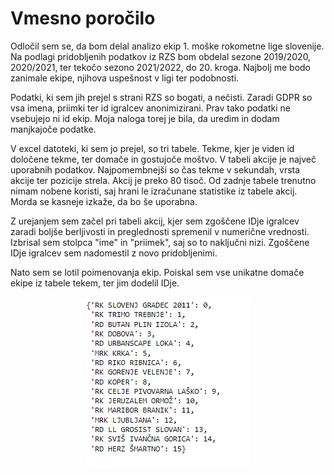 # Vmesno poročilo

Odločil sem se, da bom delal analizo ekip 1. moške rokometne lige slovenije. Na podlagi pridobljenih podatkov iz RZS bom obdelal sezone 2019/2020, 2020/2021, ter tekočo sezono 2021/2022, do 20. kroga. Najbolj me bodo zanimale ekipe, njihova uspešnost v ligi ter podobnosti.

Podatki, ki sem jih prejel s strani RZS so bogati, a nečisti. Zaradi GDPR so vsa imena, priimki ter id igralcev anonimizirani. Prav tako podatki ne vsebujejo ni id ekip. Moja naloga torej je bila, da uredim in dodam manjkajoče podatke.

V excel datoteki, ki sem jo prejel, so tri tabele. Tekme, kjer je viden id določene tekme, ter domače in gostujoče moštvo. V tabeli akcije je največ uporabnih podatkov. Najpomembnejši so čas tekme v sekundah, vrsta akcije ter pozicije strela. Akcij je preko 80 tisoč. Od zadnje tabele trenutno nimam nobene koristi, saj hrani le izračunane statistike iz tabele akcij. Morda se kasneje izkaže, da bo še uporabna. 

Z urejanjem sem začel pri tabeli akcij, kjer sem zgoščene IDje igralcev zaradi boljše berljivosti in preglednosti spremenil v numerične vrednosti. Izbrisal sem stolpca "ime" in "priimek", saj so to naključni nizi. Zgoščene IDje igralcev sem nadomestil z novo pridobljenimi.

Nato sem se lotil poimenovanja ekip. Poiskal sem vse unikatne domače ekipe iz tabele tekem, ter jim dodelil IDje.

<p align="center">
  <img src="https://github.com/krivecluka/PR21LK/blob/main/img/ekipe.PNG"/>
</p>
